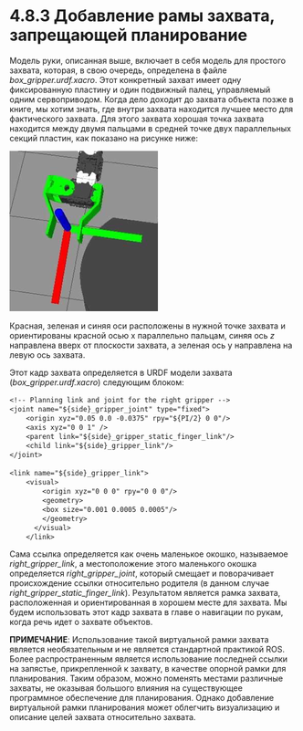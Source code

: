 # 4.8.3 Добавление рамы захвата, запрещающей планирование

Модель руки, описанная выше, включает в себя модель для простого захвата, которая, в свою очередь, определена в файле _box\_gripper.urdf.xacro_. Этот конкретный захват имеет одну фиксированную пластину и один подвижный палец, управляемый одним сервоприводом. Когда дело доходит до захвата объекта позже в книге, мы хотим знать, где внутри захвата находится лучшее место для фактического захвата. Для этого захвата хорошая точка захвата находится между двумя пальцами в средней точке двух параллельных секций пластин, как показано на рисунке ниже:

![](../.gitbook/assets/bez-zagolovka17.png)

Красная, зеленая и синяя оси расположены в нужной точке захвата и ориентированы красной осью x параллельно пальцам, синяя ось _z_ направлена вверх от плоскости захвата, а зеленая ось y направлена на левую ось захвата.

 Этот кадр захвата определяется в URDF модели захвата \(_box\_gripper.urdf.xacro_\) следующим блоком:

```text
<!-- Planning link and joint for the right gripper --> 
<joint name="${side}_gripper_joint" type="fixed">
    <origin xyz="0.05 0.0 -0.0375" rpy="${PI/2} 0 0"/> 
    <axis xyz="0 0 1" />
    <parent link="${side}_gripper_static_finger_link"/> 
    <child link="${side}_gripper_link"/>
</joint>

<link name="${side}_gripper_link"> 
    <visual>
        <origin xyz="0 0 0" rpy="0 0 0"/> 
        <geometry>
        <box size="0.001 0.0005 0.0005"/> 
        </geometry>
      </visual>
    </link>
```

Сама ссылка определяется как очень маленькое окошко, называемое _right\_gripper\_link_, а местоположение этого маленького окошка определяется _right\_gripper\_joint_, который смещает и поворачивает происхождение ссылки относительно родителя \(в данном случае _right\_gripper\_static\_finger\_link_\). Результатом является рамка захвата, расположенная и ориентированная в хорошем месте для захвата. Мы будем использовать этот кадр захвата в главе о навигации по рукам, когда речь идет о захвате объектов.

**ПРИМЕЧАНИЕ**: Использование такой виртуальной рамки захвата является необязательным и не является стандартной практикой ROS. Более распространенным является использование последней ссылки на запястье, прикрепленной к захвату, в качестве опорной рамки для планирования. Таким образом, можно поменять местами различные захваты, не оказывая большого влияния на существующее программное обеспечение для планирования. Однако добавление виртуальной рамки планирования может облегчить визуализацию и описание целей захвата относительно захвата.



